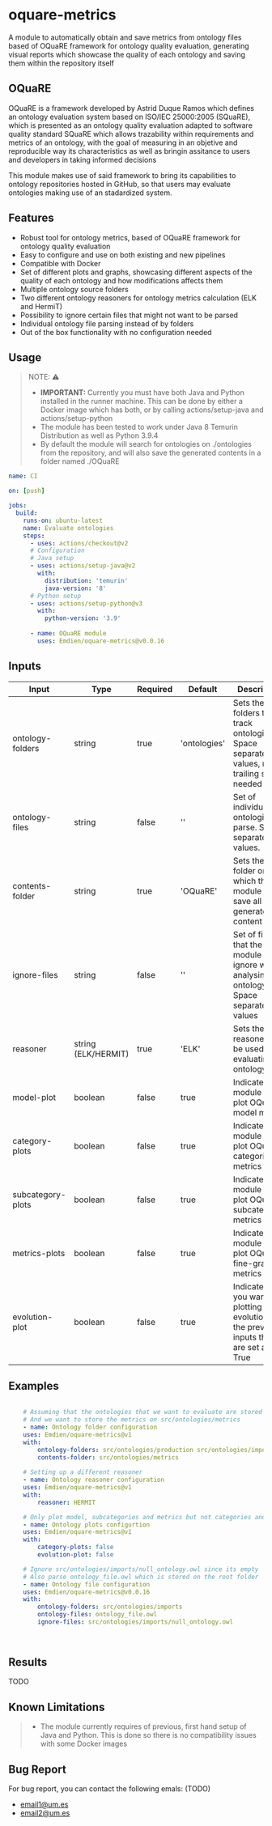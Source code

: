 # oquare-metrics

A module to automatically obtain and save metrics from ontology files based of OQuaRE framework for ontology quality evaluation, generating visual reports which showcase the quality of each ontology and saving them within the repository itself

## OQuaRE

OQuaRE is a framework developed by Astrid Duque Ramos which defines an ontology evaluation system based on ISO/IEC 25000:2005 (SQuaRE), which is presented as an ontology quality evaluation adapted to software quality standard SQuaRE which allows trazability within requirements and metrics of an ontology, with the goal of measuring in an objetive and reproducible way its characteristics as well as bringin assitance to users and developers in taking informed decisions

This module makes use of said framework to bring its capabilities to ontology repositories hosted in GitHub, so that users may evaluate ontologies making use of an stadardized system.

## Features

* Robust tool for ontology metrics, based of OQuaRE framework for ontology quality evaluation
* Easy to configure and use on both existing and new pipelines
* Compatible with Docker
* Set of different plots and graphs, showcasing different aspects of the quality of each ontology and how modifications affects them
* Multiple ontology source folders
* Two different ontology reasoners for ontology metrics calculation (ELK and HermiT)
* Possibility to ignore certain files that might not want to be parsed
* Individual ontology file parsing instead of by folders
* Out of the box functionality with no configuration needed

## Usage
> NOTE: :warning:
> 
> * **IMPORTANT:** Currently you must have both Java and Python installed in the runner machine. This can be done by either a Docker image which has both, or by calling actions/setup-java and actions/setup-python
> * The module has been tested to work under Java 8 Temurin Distribution as well as Python 3.9.4
> * By default the module will search for ontologies on ./ontologies from the repository, and will also save the generated contents in a folder named ./OQuaRE

```yaml
name: CI

on: [push]

jobs:
  build:
    runs-on: ubuntu-latest
    name: Evaluate ontologies
    steps:
      - uses: actions/checkout@v2
      # Configuration
      # Java setup
      - uses: actions/setup-java@v2
        with:
          distribution: 'temurin'
          java-version: '8'
      # Python setup
      - uses: actions/setup-python@v3
        with:
          python-version: '3.9'
          
      - name: OQuaRE module
        uses: Emdien/oquare-metrics@v0.0.16 
```

## Inputs

| Input           | Type   | Required | Default      | Description                                                                                      |
|-----------------|--------|----------|--------------|--------------------------------------------------------------------------------------------------|
| ontology-folders | string | true     | 'ontologies' | Sets the folders to track ontologies. Space separated values, no trailing slash needed          |
| ontology-files  | string | false    | ''           | Set of individual ontologies to parse. Space separated values.                                   |
| contents-folder | string | true     | 'OQuaRE'     | Sets the folder on which the module will save all generated content                              |
| ignore-files    | string | false    | ''           | Set of files that the module will ignore when analysing ontology files. Space separated values   |
| reasoner        | string (ELK/HERMIT) | true     | 'ELK'        | Sets the reasoner to be used when evaluating an ontology                            |
| model-plot      | boolean   | false    |  true        | Indicates the module to plot OQuaRE model metrics                                                |
| category-plots  | boolean   | false    |  true        | Indicates the module to plot OQuaRE categories metrics                                           |
| subcategory-plots  | boolean   | false |  true        | Indicates the module to plot OQuaRE subcategories metrics                                        |
| metrics-plots   | boolean   | false    |  true        | Indicates the module to plot OQuaRE fine-grained metrics                                         |
| evolution-plot  | boolean   | false    |  true        | Indicates if you want the plotting of the evolution of the previous inputs that are set as True  |

## Examples

```yaml
          
    # Assuming that the ontologies that we want to evaluate are stored on src/ontologies/production and src/ontologies/imports
    # And we want to store the metrics on src/ontologies/metrics
    - name: Ontology folder configuration
    uses: Emdien/oquare-metrics@v1 
    with:
        ontology-folders: src/ontologies/production src/ontologies/imports
        contents-folder: src/ontologies/metrics
    
    # Setting up a different reasoner
    - name: Ontology reasoner configuration
    uses: Emdien/oquare-metrics@v1 
    with:
        reasoner: HERMIT

    # Only plot model, subcategories and metrics but not categories and their evolution
    - name: Ontology plots configurtion
    uses: Emdien/oquare-metrics@v1 
    with:
        category-plots: false
        evolution-plot: false

    # Ignore src/ontologies/imports/null_ontology.owl since its empty
    # Also parse ontology_file.owl which is stored on the root folder
    - name: Ontology file configuration
    uses: Emdien/oquare-metrics@v0.0.16 
    with:
        ontology-folders: src/ontologies/imports
        ontology-files: ontology_file.owl
        ignore-files: src/ontologies/imports/null_ontology.owl
    
  
```

## Results

TODO

## Known Limitations

> * The module currently requires of previous, first hand setup of Java and Python. This is done so there is no compatibility issues with some Docker images

## Bug Report

For bug report, you can contact the following emals: (TODO)
* email1@um.es
* email2@um.es
